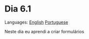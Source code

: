 # Dia 6.1

Languages: [English](https://github.com/mayusatori/trybe-exercises/blob/main/exercises/B6/6.1/README.en.md#day-61) [Portuguese](https://github.com/mayusatori/trybe-exercises/tree/main/exercises/B6/6.1#dia-61)

Neste dia eu aprendi a criar formulários

